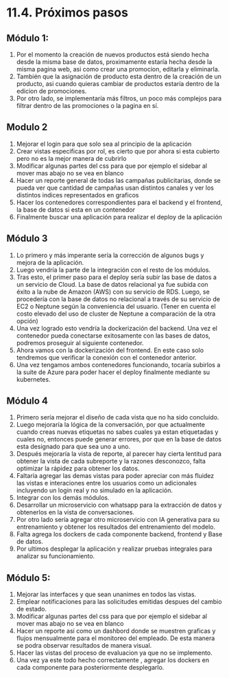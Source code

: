 # 11.4. Próximos pasos

## Módulo 1:
1. Por el momento la creación de nuevos productos está siendo hecha desde la misma base de datos, proximamente estaría hecha desde la misma pagina web, asi como crear una promocion, editarla y eliminarla.
2. También que la asignación de producto esta dentro de la creación de un producto, asi cuando quieras cambiar de productos estaría dentro de la edicion de promociones.
3. Por otro lado, se implementaría más filtros, un poco más complejos para filtrar dentro de las promociones o la pagina en sí.

## Modulo 2
1. Mejorar el login para que solo sea al principio de la aplicación
2. Crear vistas especificas por rol, es cierto que por ahora si esta cubierto pero no es la mejor manera de cubrirlo
3. Modificar algunas partes del css para que por ejemplo el sidebar al mover mas abajo no se vea en blanco
4. Hacer un reporte general de todas las campañas publicitarias, donde se pueda ver que cantidad de campañas usan distintos canales y ver los distintos indices representados en graficos
5. Hacer los contenedores correspondientes para el backend y el frontend, la base de datos si esta en un contenedor
6. Finalmente buscar una aplicación para realizar el deploy de la aplicación

## Módulo 3
1. Lo primero y más imperante sería la corrección de algunos bugs y mejora de la aplicación.
2. Luego vendría la parte de la integración con el resto de los módulos.
3. Tras esto, el primer paso para el deploy sería subir las base de datos a un servicio de Cloud. La base de datos relacional ya fue subida con éxito a la nube de Amazon (AWS) con su servicio de RDS. Luego, se procedería con la base de datos no relacional a través de su servicio de EC2 o Neptune según la conveniencia del usuario. (Tener en cuenta el costo elevado del uso de cluster de Neptune a comparación de la otra opción)
4. Una vez logrado esto vendría la dockerización del backend. Una vez el contenedor pueda conectarse exitosamente con las bases de datos, podremos proseguir al siguiente contenedor.
5. Ahora vamos con la dockerización del frontend. En este caso solo tendremos que verificar la conexión con el contenedor anterior.
6. Una vez tengamos ambos contenedores funcionando, tocaría subirlos a la suite de Azure para poder hacer el deploy finalmente mediante su kubernetes.
   
## Módulo 4
1. Primero sería mejorar el diseño de cada vista que no ha sido concluido.
2. Luego mejoraría la lógica de la conversación, por que actualmente cuando creas nuevas etiquetas no sabes cuales ya estan etiquetadas y cuales no, entonces puede generar errores, por que en la base de datos esta designado para que sea uno a uno.
3. Después mejoraría la vista de reporte, al parecer hay cierta lentitud para obtener la vista de cada subreporte y la razones desconozco, falta optimizar la rápidez para obtener los datos.
4. Faltaría agregar las demas vistas para poder apreciar con más fluidez las vistas e interaciones entre los usuarios como un adicionales incluyendo un login real y no simulado en la aplicación.
5. Integrar con los demás módulos.
6. Desarrollar un microservicio con whatsapp para la extracción de datos y obtenerlos en la vista de conversaciones.
7. Por otro lado sería agregar otro microservicio con IA generativa para su entrenamiento y obtener los resultados del entrenamiento del modelo.
8. Falta agrega los dockers de cada componente backend, frontend y Base de datos.
9. Por ultimos desplegar la aplicación y realizar pruebas integrales para analizar su funcionamiento.
    
## Módulo 5:
1. Mejorar las interfaces y que sean unanimes en todos las vistas.
2. Emplear notificaciones para las solicitudes emitidas despues del cambio de estado.  
3. Modificar algunas partes del css para que por ejemplo el sidebar al mover mas abajo no se vea en blanco
4. Hacer un reporte asi como un dashbord donde se muestren graficas y flujos mensualmente para el monitoreo del empleado. De esta manera se podra observar resultados de manera visual.
5. Hacer las vistas del proceso de evaluacion ya que no se implemento.
6. Una vez ya este todo hecho correctamente , agregar los dockers en cada componente para posteriormente desplegarlo.
